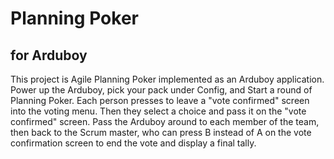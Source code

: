 # Planning Poker
## for Arduboy

This project is Agile Planning Poker implemented as an Arduboy application. Power up the Arduboy, pick your pack under Config, and Start a round of Planning Poker. Each person presses to leave a "vote confirmed" screen into the voting menu. Then they select a choice and pass it on the "vote confirmed" screen. Pass the Arduboy around to each member of the team, then back to the Scrum master, who can press B instead of A on the vote confirmation screen to end the vote and display a final tally.